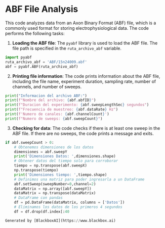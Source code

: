  # ABF File Analysis

This code analyzes data from an Axon Binary Format (ABF) file, which is a commonly used format for storing electrophysiological data. The code performs the following tasks:

1. **Loading the ABF file**: The `pyabf` library is used to load the ABF file. The file path is specified in the `ruta_archivo_abf` variable.

```python
import pyabf
ruta_archivo_abf = 'ABF/15n24009.abf'
abf = pyabf.ABF(ruta_archivo_abf)
```

2. **Printing file information**: The code prints information about the ABF file, including the file name, experiment duration, sampling rate, number of channels, and number of sweeps.

```python
print("Informacion del archivo ABF:")
print(f"Nombre del archivo: {abf.abfID}")
print(f"Duracion del experimento: {abf.sweepLengthSec} segundos")
print(f"Frecuencia de muestreo: {abf.dataRate} Hz")
print(f'Numero de canales: {abf.channelCount}')
print(f"Numero de sweeps: {abf.sweepCount}")
```

3. **Checking for data**: The code checks if there is at least one sweep in the ABF file. If there are no sweeps, the code prints a message and exits.

```python
if abf.sweepCount > 0:
    # Obtenemos dimensiones de los datos
    dimensiones = abf.sweepY
    print('Dimensiones Datos: ',dimensiones.shape)
    # Obtener datos del tiempo solo para corroborar
    tiempo = np.transpose(abf.sweepX)
    np.transpose(tiempo)
    print('Dimensiones tiempo: ',tiempo.shape)
    # Definimos una matriz para poder ingresarla a un DataFrame
    abf.setSweep(sweepNumber=0,channel=2)
    dataMatrix = np.array([abf.sweepY])
    dataMatrix = np.transpose(dataMatrix)
    # DataFrame con pandas
    df = pd.DataFrame(dataMatrix, columns = ['Datos'])
    # Eliminamos los datos de los primeros 4 segundos
    df = df.drop(df.index[:40

Generated by [BlackboxAI](https://www.blackbox.ai)
